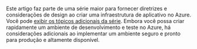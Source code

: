 Este artigo faz parte de uma série maior para fornecer diretrizes e considerações de design ao criar uma infraestrutura de aplicativo no Azure. Você pode [exibir os tópicos adicionais da série](#next-steps). Embora você possa criar rapidamente um ambiente de desenvolvimento e teste no Azure, há considerações adicionais ao implementar um ambiente seguro e pronto para produção e altamente disponível.

<!---HONumber=AcomDC_0914_2016-->